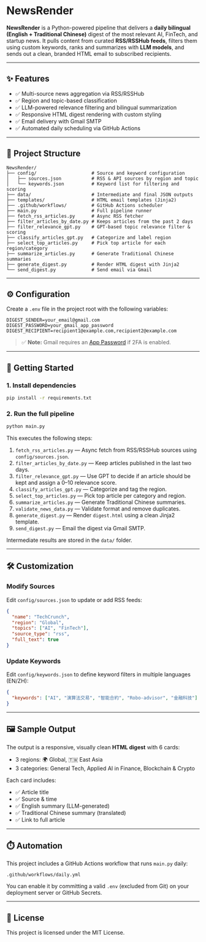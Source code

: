 # NewsRender

**NewsRender** is a Python-powered pipeline that delivers a **daily bilingual (English + Traditional Chinese)** digest of the most relevant AI, FinTech, and startup news. It pulls content from curated **RSS/RSSHub feeds**, filters them using custom keywords, ranks and summarizes with **LLM models**, and sends out a clean, branded HTML email to subscribed recipients.

---

## ✨ Features

* ✅ Multi-source news aggregation via RSS/RSSHub
* ✅ Region and topic-based classification
* ✅ LLM-powered relevance filtering and bilingual summarization
* ✅ Responsive HTML digest rendering with custom styling
* ✅ Email delivery with Gmail SMTP
* ✅ Automated daily scheduling via GitHub Actions

---

## 📁 Project Structure

```
NewsRender/
├── config/                    # Source and keyword configuration
│   ├── sources.json           # RSS & API sources by region and topic
│   └── keywords.json          # Keyword list for filtering and scoring
├── data/                      # Intermediate and final JSON outputs
├── templates/                 # HTML email templates (Jinja2)
├── .github/workflows/         # GitHub Actions scheduler
├── main.py                    # Full pipeline runner
├── fetch_rss_articles.py      # Async RSS fetcher
├── filter_articles_by_date.py # Keeps articles from the past 2 days
├── filter_relevance_gpt.py    # GPT-based topic relevance filter & scoring
├── classify_articles_gpt.py   # Categorize and label region
├── select_top_articles.py     # Pick top article for each region/category
├── summarize_articles.py      # Generate Traditional Chinese summaries
├── generate_digest.py         # Render HTML digest with Jinja2
└── send_digest.py             # Send email via Gmail
```

---

## ⚙️ Configuration

Create a `.env` file in the project root with the following variables:

```env
DIGEST_SENDER=your_email@gmail.com
DIGEST_PASSWORD=your_gmail_app_password
DIGEST_RECIPIENT=recipient1@example.com,recipient2@example.com
```

> ✅ **Note:** Gmail requires an [App Password](https://support.google.com/accounts/answer/185833?hl=en) if 2FA is enabled.

---

## 🚀 Getting Started

### 1. Install dependencies

```bash
pip install -r requirements.txt
```

### 2. Run the full pipeline

```bash
python main.py
```

This executes the following steps:

1. `fetch_rss_articles.py` — Async fetch from RSS/RSSHub sources using `config/sources.json`.
2. `filter_articles_by_date.py` — Keep articles published in the last two days.
3. `filter_relevance_gpt.py` — Use GPT to decide if an article should be kept and assign a 0–10 relevance score.
4. `classify_articles_gpt.py` — Categorize and tag the region.
5. `select_top_articles.py` — Pick top article per category and region.
6. `summarize_articles.py` — Generate Traditional Chinese summaries.
7. `validate_news_data.py` — Validate format and remove duplicates.
8. `generate_digest.py` — Render `digest.html` using a clean Jinja2 template.
9. `send_digest.py` — Email the digest via Gmail SMTP.

Intermediate results are stored in the `data/` folder.

---

## 🛠 Customization

### Modify Sources

Edit `config/sources.json` to update or add RSS feeds:

```json
{
  "name": "TechCrunch",
  "region": "Global",
  "topics": ["AI", "FinTech"],
  "source_type": "rss",
  "full_text": true
}
```

### Update Keywords

Edit `config/keywords.json` to define keyword filters in multiple languages (EN/ZH):

```json
{
  "keywords": ["AI", "演算法交易", "智能合約", "Robo-advisor", "金融科技"]
}
```

---

## 🖼 Sample Output

The output is a responsive, visually clean **HTML digest** with 6 cards:

* 3 regions: 🌍 Global, 🇹🇼 East Asia
* 3 categories: General Tech, Applied AI in Finance, Blockchain & Crypto

Each card includes:

* ✅ Article title
* ✅ Source & time
* ✅ English summary (LLM-generated)
* ✅ Traditional Chinese summary (translated)
* ✅ Link to full article

---

## ⏱️ Automation

This project includes a GitHub Actions workflow that runs `main.py` daily:

```
.github/workflows/daily.yml
```

You can enable it by committing a valid `.env` (excluded from Git) on your deployment server or GitHub Secrets.

---

## 📜 License

This project is licensed under the MIT License.
